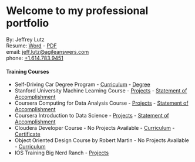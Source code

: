 # Welcome to my professional portfolio
By:  Jeffrey Lutz  
  Resume:  [Word](docs/1-jeffrey_lutz_Resume.docx) - [PDF](docs/1-jeffrey_lutz_Resume.pdf)  
  email: [jeff.lutz@agileanswers.com](mailto:jeff.lutz@agileanswers.com)  
  phone: [+1.614.783.9451](tel:1-614-783-9451)

#### Training Courses
  - Self-Driving Car Degree Program - [Curriculum](CarND-README.md) - [Degree](docs/self-driving-degree.pdf)
  - Stanford University Machine Learning Course - [Projects](https://github.com/jeffreylutz/education/tree/master/machine_learning_coursera) - [Statement of Accomplishment](docs/Coursera_Machine_Learning_2017.pdf)
  - Coursera Computing for Data Analysis Course - [Projects](https://github.com/jeffreylutz/education/tree/master/data_analytics_programming_coursera) - [Statement of Accomplishment](docs/Coursera_Computing_for_Data_Analysis_2017.pdf)
  - Coursera Introduction to Data Science - [Projects](https://github.com/jeffreylutz/education/tree/master/data_science_coursera) - [Statement of Accomplishment](docs/Coursera_Intro_Data_Science_2017.pdf)
  - Cloudera Developer Course - No Projects Available - [Curriculum](https://university.cloudera.com/instructor-led-training/developer) - [Certificate](docs/2-jeffrey_lutz_hadoop_certification.pdf)
  - Object Oriented Design Course by Robert Martin - No Projects Available - [Curriculum](OO_DESIGN_README.md)
  - IOS Training Big Nerd Ranch - [Projects](https://github.com/jeffreylutz/ios_training/bignerdranch-iOS3eSolutions-3c50734)
